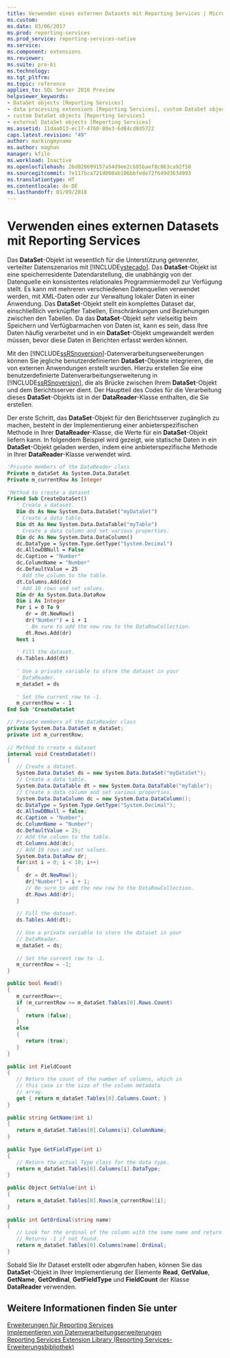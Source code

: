 ```yaml
---
title: Verwenden eines externen Datasets mit Reporting Services | Microsoft-Dokumentation
ms.custom: 
ms.date: 03/06/2017
ms.prod: reporting-services
ms.prod_service: reporting-services-native
ms.service: 
ms.component: extensions
ms.reviewer: 
ms.suite: pro-bi
ms.technology: 
ms.tgt_pltfrm: 
ms.topic: reference
applies_to: SQL Server 2016 Preview
helpviewer_keywords:
- DataSet objects [Reporting Services]
- data processing extensions [Reporting Services], custom DataSet objects
- custom DataSet objects [Reporting Services]
- external DataSet objects [Reporting Services]
ms.assetid: 11daa013-ec17-4760-80e3-6d84cd8d5722
caps.latest.revision: "49"
author: markingmyname
ms.author: maghan
manager: kfile
ms.workload: Inactive
ms.openlocfilehash: 26d020699157a54d9ee2cb85baef8c063ca92f50
ms.sourcegitcommit: 7e117bca721d008ab106bbfede72f649d3634993
ms.translationtype: HT
ms.contentlocale: de-DE
ms.lasthandoff: 01/09/2018
---
```

# <a name="using-an-external-dataset-with-reporting-services"></a>Verwenden eines externen Datasets mit Reporting Services
  Das **DataSet**-Objekt ist wesentlich für die Unterstützung getrennter, verteilter Datenszenarios mit [!INCLUDE[vstecado](../../../includes/vstecado-md.md)]. Das **DataSet**-Objekt ist eine speicherresidente Datendarstellung, die unabhängig von der Datenquelle ein konsistentes relationales Programmiermodell zur Verfügung stellt. Es kann mit mehreren verschiedenen Datenquellen verwendet werden, mit XML-Daten oder zur Verwaltung lokaler Daten in einer Anwendung. Das **DataSet**-Objekt stellt ein komplettes Dataset dar, einschließlich verknüpfter Tabellen, Einschränkungen und Beziehungen zwischen den Tabellen. Da das **DataSet**-Objekt sehr vielseitig beim Speichern und Verfügbarmachen von Daten ist, kann es sein, dass Ihre Daten häufig verarbeitet und in ein **DataSet**-Objekt umgewandelt werden müssen, bevor diese Daten in Berichten erfasst werden können.  
  
 Mit den [!INCLUDE[ssRSnoversion](../../../includes/ssrsnoversion-md.md)]-Datenverarbeitungserweiterungen können Sie jegliche benutzerdefinierten **DataSet**-Objekte integrieren, die von externen Anwendungen erstellt wurden. Hierzu erstellen Sie eine benutzerdefinierte Datenverarbeitungserweiterung in [!INCLUDE[ssRSnoversion](../../../includes/ssrsnoversion-md.md)], die als Brücke zwischen Ihrem **DataSet**-Objekt und dem Berichtsserver dient. Der Hauptteil des Codes für die Verarbeitung dieses **DataSet**-Objekts ist in der **DataReader**-Klasse enthalten, die Sie erstellen.  
  
 Der erste Schritt, das **DataSet**-Objekt für den Berichtsserver zugänglich zu machen, besteht in der Implementierung einer anbieterspezifischen Methode in Ihrer **DataReader**-Klasse, die Werte für ein **DataSet**-Objekt liefern kann. In folgendem Beispiel wird gezeigt, wie statische Daten in ein **DataSet**-Objekt geladen werden, indem eine anbieterspezifische Methode in Ihrer **DataReader**-Klasse verwendet wird.  
  
```vb  
'Private members of the DataReader class  
Private m_dataSet As System.Data.DataSet  
Private m_currentRow As Integer  
  
'Method to create a dataset  
Friend Sub CreateDataSet()  
   ' Create a dataset.  
   Dim ds As New System.Data.DataSet("myDataSet")  
   ' Create a data table.   
   Dim dt As New System.Data.DataTable("myTable")  
   ' Create a data column and set various properties.   
   Dim dc As New System.Data.DataColumn()  
   dc.DataType = System.Type.GetType("System.Decimal")  
   dc.AllowDBNull = False  
   dc.Caption = "Number"  
   dc.ColumnName = "Number"  
   dc.DefaultValue = 25  
   ' Add the column to the table.   
   dt.Columns.Add(dc)  
   ' Add 10 rows and set values.   
   Dim dr As System.Data.DataRow  
   Dim i As Integer  
   For i = 0 To 9  
      dr = dt.NewRow()  
      dr("Number") = i + 1  
      ' Be sure to add the new row to the DataRowCollection.   
      dt.Rows.Add(dr)  
   Next i  
  
   ' Fill the dataset.  
   ds.Tables.Add(dt)  
  
   ' Use a private variable to store the dataset in your  
   ' DataReader.  
   m_dataSet = ds  
  
   ' Set the current row to -1.  
   m_currentRow = - 1  
End Sub 'CreateDataSet  
```  
  
```csharp  
// Private members of the DataReader class  
private System.Data.DataSet m_dataSet;  
private int m_currentRow;  
  
// Method to create a dataset  
internal void CreateDataSet()  
{  
   // Create a dataset.  
   System.Data.DataSet ds = new System.Data.DataSet("myDataSet");  
   // Create a data table.   
   System.Data.DataTable dt = new System.Data.DataTable("myTable");  
   // Create a data column and set various properties.   
   System.Data.DataColumn dc = new System.Data.DataColumn();   
   dc.DataType = System.Type.GetType("System.Decimal");   
   dc.AllowDBNull = false;   
   dc.Caption = "Number";   
   dc.ColumnName = "Number";   
   dc.DefaultValue = 25;   
   // Add the column to the table.   
   dt.Columns.Add(dc);   
   // Add 10 rows and set values.   
   System.Data.DataRow dr;   
   for(int i = 0; i < 10; i++)  
   {   
      dr = dt.NewRow();   
      dr["Number"] = i + 1;   
      // Be sure to add the new row to the DataRowCollection.   
      dt.Rows.Add(dr);  
   }  
  
   // Fill the dataset.  
   ds.Tables.Add(dt);  
  
   // Use a private variable to store the dataset in your  
   // DataReader.  
   m_dataSet = ds;  
  
   // Set the current row to -1.  
   m_currentRow = -1;  
}  
```  
  
```csharp  
public bool Read()  
{  
   m_currentRow++;  
   if (m_currentRow >= m_dataSet.Tables[0].Rows.Count)   
   {  
      return (false);  
   }   
   else   
   {  
      return (true);  
   }  
}  
  
public int FieldCount  
{  
   // Return the count of the number of columns, which in  
   // this case is the size of the column metadata  
   // array.  
   get { return m_dataSet.Tables[0].Columns.Count; }  
}  
  
public string GetName(int i)  
{  
   return m_dataSet.Tables[0].Columns[i].ColumnName;  
}  
  
public Type GetFieldType(int i)  
{  
   // Return the actual Type class for the data type.  
   return m_dataSet.Tables[0].Columns[i].DataType;  
}  
  
public Object GetValue(int i)  
{  
   return m_dataSet.Tables[0].Rows[m_currentRow][i];  
}  
  
public int GetOrdinal(string name)  
{  
   // Look for the ordinal of the column with the same name and return it.  
   // Returns -1 if not found.  
   return m_dataSet.Tables[0].Columns[name].Ordinal;  
}  
```  
  
 Sobald Sie Ihr Dataset erstellt oder abgerufen haben, können Sie das **DataSet**-Objekt in Ihrer Implementierung der Elemente **Read**, **GetValue**, **GetName**, **GetOrdinal**, **GetFieldType** und **FieldCount** der Klasse **DataReader** verwenden.  
  
## <a name="see-also"></a>Weitere Informationen finden Sie unter  
 [Erweiterungen für Reporting Services](../../../reporting-services/extensions/reporting-services-extensions.md)   
 [Implementieren von Datenverarbeitungserweiterungen](../../../reporting-services/extensions/data-processing/implementing-a-data-processing-extension.md)   
 [Reporting Services Extension Library (Reporting Services-Erweiterungsbibliothek)](../../../reporting-services/extensions/reporting-services-extension-library.md)  
  
  
